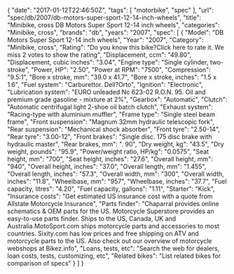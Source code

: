 {
    "date": "2017-01-12T22:46:50Z",
    "tags": [
        "motorbike",
        "spec"
    ],
    "url": "spec\/db\/2007\/db-motors-super-sport-12-14-inch-wheels",
    "title": "Minibike, cross DB Motors Super Sport 12-14 inch wheels",
    "categories": "Minibike, cross",
    "brands": "db",
    "years": "2007",
    "spec": [
        {
            "Model": "DB Motors Super Sport 12-14 inch wheels",
            "Year": "2007",
            "Category": "Minibike, cross",
            "Rating": "Do you know this bike?Click here to rate it. We miss 2 votes to show the rating",
            "Displacement, ccm": "49.80",
            "Displacement, cubic inches": "3.04",
            "Engine type": "Single cylinder, two-stroke",
            "Power, HP": "2.50",
            "Power at RPM": "7500",
            "Compression": "9.5:1",
            "Bore x stroke, mm": "39.0 x 41.7",
            "Bore x stroke, inches": "1.5 x 1.6",
            "Fuel system": "Carburettor.  Dell?Orto",
            "Ignition": "Electronic",
            "Lubrication system": "EURO unleaded Nc 623-02 R.O.N. 95. Oil and premium grade gasoline - mixture at 2%",
            "Gearbox": "Automatic",
            "Clutch": "Automatic centrifugal light   2-shoe oil batch clutch",
            "Exhaust system": "Racing-type with aluminium   muffler",
            "Frame type": "Single steel beam frame",
            "Front suspension": "Magnum 32mm hydraulic telescopic   fork",
            "Rear suspension": "Mechanical shock absorber",
            "Front tyre": "2.50-14",
            "Rear tyre": "3.00-12",
            "Front brakes": "Single disc. 175 disc brake with hydraulic master",
            "Rear brakes, mm": ". 90",
            "Dry weight, kg": "43.5",
            "Dry weight, pounds": "95.9",
            "Power\/weight ratio, HP\/kg": "0.0575",
            "Seat height, mm": "700",
            "Seat height, inches": "27.6",
            "Overall height, mm": "940",
            "Overall height, inches": "37.0",
            "Overall length, mm": "1.455",
            "Overall length, inches": "57.3",
            "Overall width, mm": "300",
            "Overall width, inches": "11.8",
            "Wheelbase, mm": "957",
            "Wheelbase, inches": "37.7",
            "Fuel capacity, litres": "4.20",
            "Fuel capacity, gallons": "1.11",
            "Starter": "Kick",
            "Insurance costs": "Get estimated US insurance cost with a quote from Allstate Motorcycle Insurance",
            "Parts finder": "Chaparral provides online schematics & OEM parts for the US.   Motorcycle Superstore provides an easy-to-use parts finder. Ships to the US, Canada, UK and Australia.MotoSport.com ships motorcycle parts and accessories to most countries.    Sixity.com has low prices and free shipping on ATV and motorcycle parts to the US. Also check out our overview of motorcycle webshops at Bikez.info",
            "Loans, tests, etc": "Search the web for dealers, loan costs, tests, customizing, etc",
            "Related bikes": "List related bikes for comparison of specs"
        }
    ]
}